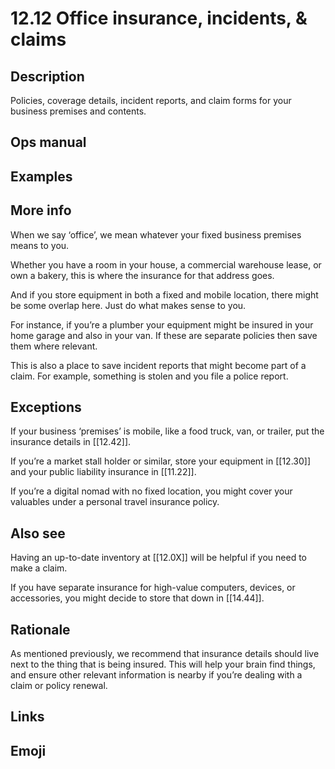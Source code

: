 # 12.12 Office insurance, incidents, & claims

## Description

Policies, coverage details, incident reports, and claim forms for your business premises and contents.

## Ops manual
## Examples

## More info

When we say ‘office’, we mean whatever your fixed business premises means to you. 

Whether you have a room in your house, a commercial warehouse lease, or own a bakery, this is where the insurance for that address goes. 

And if you store equipment in both a fixed and mobile location, there might be some overlap here. Just do what makes sense to you. 

For instance, if you’re a plumber your equipment might be insured in your home garage and also in your van. If these are separate policies then save them where relevant. 

This is also a place to save incident reports that might become part of a claim. For example, something is stolen and you file a police report. 

## Exceptions

If your business ‘premises’ is mobile, like a food truck, van, or trailer, put the insurance details in [[12.42]].

If you’re a market stall holder or similar, store your equipment in [[12.30]] and your public liability insurance in [[11.22]].

If you’re a digital nomad with no fixed location, you might cover your valuables under a personal travel insurance policy.

## Also see

Having an up-to-date inventory at [[12.0X]] will be helpful if you need to make a claim. 

If you have separate insurance for high-value computers, devices, or accessories, you might decide to store that down in [[14.44]].

## Rationale

As mentioned previously, we recommend that insurance details should live next to the thing that is being insured. This will help your brain find things, and ensure other relevant information is nearby if you’re dealing with a claim or policy renewal.

## Links
## Emoji

